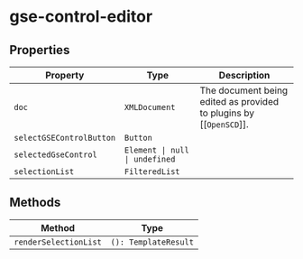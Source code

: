 # gse-control-editor

## Properties

| Property                 | Type                           | Description                                      |
|--------------------------|--------------------------------|--------------------------------------------------|
| `doc`                    | `XMLDocument`                  | The document being edited as provided to plugins by [[`OpenSCD`]]. |
| `selectGSEControlButton` | `Button`                       |                                                  |
| `selectedGseControl`     | `Element \| null \| undefined` |                                                  |
| `selectionList`          | `FilteredList`                 |                                                  |

## Methods

| Method                | Type                 |
|-----------------------|----------------------|
| `renderSelectionList` | `(): TemplateResult` |
